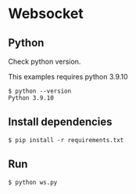 # Websocket

## Python

Check python version.

This examples requires python 3.9.10

```
$ python --version
Python 3.9.10
```

## Install dependencies
```
$ pip install -r requirements.txt
```

## Run

```
$ python ws.py 
```
